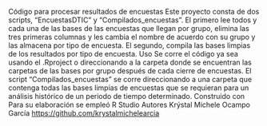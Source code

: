 Código para procesar resultados de encuestas
Este proyecto consta de dos scripts, “EncuestasDTIC” y “Compilados_encuestas”. El primero lee todos y cada una de las bases de las encuestas que llegan por grupo, elimina las tres primeras columnas y les cambia el nombre de acuerdo con su grupo y las almacena por tipo de encuesta. El segundo, compila las bases limpias de los resultados por tipo de encuesta.
Uso
Se corre el código ya sea usando el .Rproject o direccionando a la carpeta donde se encuentran las carpetas de las bases por grupo después de cada cierre de encuestas. El script “Compilados_encuestas” se corre direccionando a una carpeta que contenga todas las bases limpias de encuestas que se requieran para un análisis histórico de un periodo de tiempo determinado.
Construido con
Para su elaboración se empleó R Studio
Autores
Krýstal Michele Ocampo García https://github.com/krystalmichelearcia
